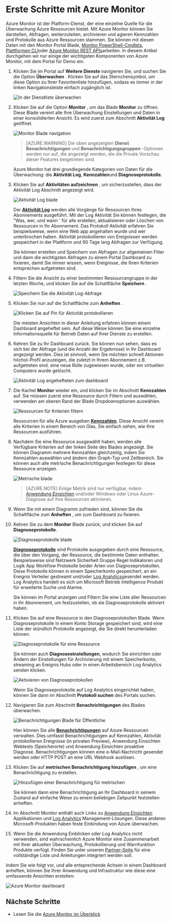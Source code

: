 <properties
    pageTitle="Erste Schritte mit Azure Monitor | Microsoft Azure"
    description="Erste Schritte mit Azure Monitor Einblick der Vorgang von Ressourcen und die Aktion, die vom Daten basiert."
    authors="johnkemnetz"
    manager="rboucher"
    editor=""
    services="monitoring-and-diagnostics"
    documentationCenter="monitoring-and-diagnostics"/>

<tags
    ms.service="monitoring-and-diagnostics"
    ms.workload="na"
    ms.tgt_pltfrm="na"
    ms.devlang="na"
    ms.topic="article"
    ms.date="10/19/2016"
    ms.author="johnkem"/>

# <a name="get-started-with-azure-monitor"></a>Erste Schritte mit Azure Monitor

Azure Monitor ist der Platform-Dienst, der eine einzelne Quelle für die Überwachung Azure Ressourcen bietet. Mit Azure Monitor können Sie darstellen, Abfragen, weiterzuleiten, archivieren und agieren Kennzahlen und Protokolle aus Azure Ressourcen stammen. Sie können mit diesen Daten mit den Monitor Portal Blade, [Monitor PowerShell-Cmdlets](./insights-powershell-samples.md), [Plattformen CLI](insights-cli-samples.md)oder [Azure Monitor REST APIs](https://msdn.microsoft.com/library/dn931943.aspx)arbeiten. In diesem Artikel durchgehen wir nur einige der wichtigsten Komponenten von Azure Monitor, mit dem Portal für Demo ein.

1. Klicken Sie im Portal auf **Weitere Dienste** navigieren Sie, und suchen Sie die Option **Überwachen** . Klicken Sie auf das Sternchensymbol, um diese Option zu Ihrer Favoritenliste hinzufügen, sodass es immer in der linken Navigationsleiste einfach zugänglich ist.

    ![In der Dienstliste überwachen](./media/monitoring-get-started/monitor-more-services.png)

2. Klicken Sie auf die Option **Monitor** , um das Blade **Monitor** zu öffnen. Diese Blade vereint alle Ihre Überwachung Einstellungen und Daten in einer konsolidierten Ansicht. Es wird zuerst zum Abschnitt **Aktivität Log** geöffnet.

    ![Monitor Blade navigation](./media/monitoring-get-started/monitor-blade-nav.png)

    > [AZURE.WARNING] Die oben angezeigten **Dienst Benachrichtigungen** und **Benachrichtigungsgruppen** -Optionen werden nur auf, die angezeigt werden, die die Private Vorschau dieser Features beigetreten sind.

    Azure Monitor hat drei grundlegende Kategorien von Daten für die Überwachung: die **Aktivität Log**, **Kennzahlen**und **Diagnoseprotokolle**.

3. Klicken Sie auf **Aktivitäten aufzeichnen** , um sicherzustellen, dass der Aktivität Log Abschnitt angezeigt wird.

    ![Aktivität Log blade](./media/monitoring-get-started/monitor-act-log-blade.png)

    Der [**Aktivität Log**](./monitoring-overview-activity-logs.md) werden alle Vorgänge für Ressourcen Ihres Abonnements ausgeführt. Mit der Log Aktivität Sie können festlegen, die "Was, wer, und wann ' für alle erstellen, aktualisieren oder Löschen von Ressourcen in Ihr Abonnement. Das Protokoll Aktivität erfahren Sie beispielsweise, wenn eine Web app angehalten wurde und wer unterbrochen haben. Aktivität protokollieren von Ereignissen werden gespeichert in der Plattform und 90 Tage lang Abfragen zur Verfügung.
   
    Sie können erstellen und Speichern von Abfragen zur allgemeinen Filter und dann die wichtigsten Abfragen zu einem Portal Dashboard zu fixieren, damit Sie immer wissen, wenn Ereignisse, die Ihren Kriterien entsprechen aufgetreten sind.

4. Filtern Sie die Ansicht zu einer bestimmten Ressourcengruppe in der letzten Woche, und klicken Sie auf die Schaltfläche **Speichern** .

    ![Speichern Sie die Aktivität Log-Abfrage](./media/monitoring-get-started/monitor-act-log-save.png)

5. Klicken Sie nun auf die Schaltfläche zum **Anheften** .

    ![Klicken Sie auf Pin für Aktivität protokollieren](./media/monitoring-get-started/monitor-act-log-pin.png)

    Die meisten Ansichten in dieser Anleitung erfahren können einem Dashboard angeheftet sein. Auf diese Weise können Sie eine einzelne Informationsquelle für Betrieb Daten auf Ihrer Dienste zu erstellen. 

6. Kehren Sie zu Ihr Dashboard zurück. Sie können nun sehen, dass es sich bei der Abfrage (und die Anzahl der Ergebnisse) in Ihr Dashboard angezeigt werden. Dies ist sinnvoll, wenn Sie möchten schnell Aktionen höchst-Profil anzuzeigen, die zuletzt in Ihrem Abonnement z.B. aufgetreten sind. eine neue Rolle zugewiesen wurde, oder ein virtuellen Computers wurde gelöscht.

    ![Aktivität Log angehefteten zum dashboard](./media/monitoring-get-started/monitor-act-log-db.png)

7. Die Kachel **Monitor** wieder ein, und klicken Sie im Abschnitt **Kennzahlen** auf. Sie müssen zuerst eine Ressource durch Filtern und auswählen, verwenden am oberen Rand der Blade Dropdownoptionen auswählen.

    ![Ressourcen für Kriterien filtern](./media/monitoring-get-started/monitor-met-filter.png)

    Ressourcen für alle Azure ausgeben [**Kennzahlen**](./monitoring-overview-metrics.md). Diese Ansicht vereint alle Kriterien in einem Bereich von Glas, Sie einfach sehen, wie Ihre Ressourcen ausführen.

8. Nachdem Sie eine Ressource ausgewählt haben, werden alle Verfügbare Kriterien auf der linken Seite des Blades angezeigt. Sie können Diagramm mehrere Kennzahlen gleichzeitig, indem Sie Kennzahlen auswählen und ändern den Graph-Typ und Zeitbereich. Sie können auch alle metrische Benachrichtigungen festlegen für diese Ressource anzeigen.

    ![Metrische blade](./media/monitoring-get-started/monitor-metric-blade.png)

    > [AZURE.NOTE] Einige Metrik sind nur verfügbar, indem [Anwendung Einsichten](../application-insights/app-insights-overview.md) und/oder Windows oder Linux Azure-Diagnose auf Ihre Ressourcen aktivieren.

9. Wenn Sie mit einem Diagramm zufrieden sind, können Sie die Schaltfläche zum **Anheften** , um zum Dashboard zu fixieren.

10. Kehren Sie zu dem **Monitor** Blade zurück, und klicken Sie auf **Diagnoseprotokolle**.

    ![Diagnoseprotokolle blade](./media/monitoring-get-started/monitor-diaglogs-blade.png)

    [**Diagnoseprotokolle**](monitoring-overview-of-diagnostic-logs.md) sind Protokolle ausgegeben *durch* eine Ressource, die über den Vorgang, der Ressource, die bestimmte Daten enthalten. Beispielsweise sind Netzwerk Sicherheit Gruppe Regel Indikatoren und Logik App Workflow Protokolle beider Arten von Diagnoseprotokollen. Diese Protokolle können in einem Speicherkonto gespeichert, an ein Ereignis Verteiler gestreamt und/oder [Log Analytics](../log-analytics/log-analytics-overview.md)gesendet werden. Log Analytics handelt es sich um Microsoft Betrieb Intelligence Produkt für erweiterte Suche und Alarme.
   
    Sie können im Portal anzeigen und Filtern Sie eine Liste aller Ressourcen in Ihr Abonnement, um festzustellen, ob sie Diagnoseprotokolle aktiviert haben.

11. Klicken Sie auf eine Ressource in den Diagnoseprotokollen Blade. Wenn Diagnoseprotokolle in einem Konto Storage gespeichert sind, wird eine Liste der stündlich Protokolle angezeigt, die Sie direkt herunterladen können.

    ![Diagnoseprotokolle für eine Ressource](./media/monitoring-get-started/monitor-diaglogs-detail.png)

    Sie können auch **Diagnoseeinstellungen**, wodurch Sie einrichten oder Ändern der Einstellungen für Archivierung mit einem Speicherkonto, streaming an Ereignis Hubs oder in einen Arbeitsbereich Log Analytics senden klicken.

    ![Aktivieren von Diagnoseprotokollen](./media/monitoring-get-started/monitor-diaglogs-enable.png)

    Wenn Sie Diagnoseprotokolle auf Log Analytics eingerichtet haben, können Sie dann im Abschnitt **Protokoll suchen** des Portals suchen.

12. Navigieren Sie zum Abschnitt **Benachrichtigungen** des Blades überwachen.

    ![Benachrichtigungen Blade für Öffentliche](./media/monitoring-get-started/monitor-alerts-nopp.png)

    Hier können Sie alle [**Benachrichtigungen**](./monitoring-overview-alerts.md) auf Azure Ressourcen verwalten. Dies umfasst Benachrichtigungen auf Kennzahlen, Aktivität protokollieren Ereignisse (in privaten Preview), Anwendung Einsichten Webtests (Speicherorte) und Anwendung Einsichten proaktive Diagnose. Benachrichtigungen können eine e-Mail-Nachricht gesendet werden oder HTTP POST an eine URL Webhook auslösen.
   
13. Klicken Sie auf **metrischen Benachrichtigung hinzufügen** , um eine Benachrichtigung zu erstellen.

    ![Hinzufügen einer Benachrichtigung für metrischen](./media/monitoring-get-started/monitor-alerts-add.png)

    Sie können dann eine Benachrichtigung an Ihr Dashboard in seinem Zustand auf einfache Weise zu einem beliebigen Zeitpunkt feststellen anheften.

14. Im Abschnitt Monitor enthält auch Links zu [Anwendung Einsichten](../application-insights/app-insights-overview.md) Applikationen und [Log Analytics](../log-analytics/log-analytics-overview.md) Management-Lösungen. Diese anderen Microsoft-Produkten haben feste Einbindung von Azure überwachen.

15. Wenn Sie die Anwendung Einblicken oder Log Analytics nicht verwenden, sind wahrscheinlich Azure Monitor eine Zusammenarbeit mit Ihrer aktuellen Überwachung, Protokollierung und Warnfunktion Produkte verfügt. Finden Sie unter unseren [Partner-Seite](./monitoring-partners.md) für eine vollständige Liste und Anleitungen integriert werden soll.

Indem Sie wie folgt vor, und alle entsprechende Achsen in einem Dashboard anheften, können Sie Ihrer Anwendung und Infrastruktur wie diese eine umfassende Ansichten erstellen:

![Azure Monitor dashboard](./media/monitoring-get-started/monitor-final-dash.png)

## <a name="next-steps"></a>Nächste Schritte
- Lesen Sie die [Azure Monitor im Überblick](./monitoring-overview.md)
